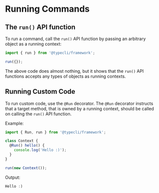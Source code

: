 # Running Commands

## The `run()` API function

To run a command, call the `run()` API function by passing an arbitrary object as a running context:

```ts
import { run } from '@typecli/framework';

run({});
```

The above code does almost nothing, but it shows that the `run()` API functions accepts any types of objects as running contexts.

## Running Custom Code

To run custom code, use the `@Run` decorator. The `@Run` decorator instructs that a target method, that is owned by a running context, should be called on calling the `run()` API function.

Example:

```ts
import { Run, run } from '@typecli/framework';

class Context {
  @Run() hello() {
    console.log('Hello :)');
  }
}

run(new Context());
```

Output:

```ts
Hello :)
```

